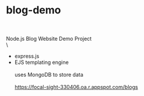# blog-demo
\
\
Node.js Blog Website Demo Project
\
\
- express.js
- EJS templating engine
\
\
uses MongoDB to store data
\
\
https://focal-sight-330406.oa.r.appspot.com/blogs

